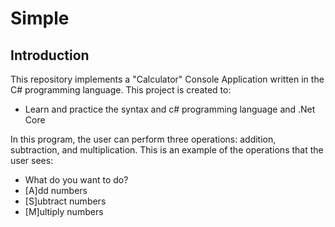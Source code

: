# Simple 

## Introduction

This repository implements a "Calculator" Console Application written in the C# programming language. This project is created to:
- Learn and practice the syntax and c# programming language and .Net Core


In this program, the user can perform three operations: addition, subtraction, and multiplication. This is an example of the operations that the user sees:
- What do you want to do?
- [A]dd numbers
- [S]ubtract numbers
- [M]ultiply numbers